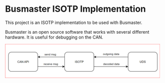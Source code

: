 
# Busmaster ISOTP Implementation

This project is an ISOTP implementation to be used with Busmaster.

Busmaster is an open source software that works with several different hardware. It is useful for debugging on the CAN.

![alt text](docs/blockDiagram.png)